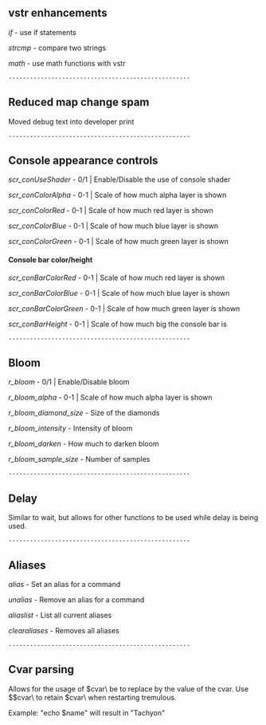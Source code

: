 ## vstr enhancements ##

_if_ - use if statements

_strcmp_ - compare two strings

_math_ - use math functions with vstr

`---------------------------------------------------`

## Reduced map change spam ##

Moved debug text into developer print

`---------------------------------------------------`

## Console appearance controls ##

_scr\_conUseShader_ - 0/1 | Enable/Disable the use of console shader

_scr\_conColorAlpha_ - 0-1 | Scale of how much alpha layer is shown

_scr\_conColorRed_ - 0-1 | Scale of how much red layer is shown

_scr\_conColorBlue_ - 0-1 | Scale of how much blue layer is shown

_scr\_conColorGreen_ - 0-1 | Scale of how much green layer is shown

#### Console bar color/height ####

_scr\_conBarColorRed_  - 0-1 | Scale of how much red layer is shown

_scr\_conBarColorBlue_ - 0-1 | Scale of how much blue layer is shown

_scr\_conBarColorGreen_ - 0-1 | Scale of how much green layer is shown

_scr\_conBarHeight_ - 0-1 | Scale of how much big the console bar is

`---------------------------------------------------`

## Bloom ##

_r\_bloom_ - 0/1 | Enable/Disable bloom

_r\_bloom\_alpha_ - 0-1 | Scale of how much alpha layer is shown

_r\_bloom\_diamond\_size_ - Size of the diamonds

_r\_bloom\_intensity_ - Intensity of bloom

_r\_bloom\_darken_ - How much to darken bloom

_r\_bloom\_sample\_size_ - Number of samples

`---------------------------------------------------`

## Delay ##

Similar to wait, but allows for other functions to be used while delay is being used.

`---------------------------------------------------`

## Aliases ##

_alias_ - Set an alias for a command

_unalias_ - Remove an alias for a command

_aliaslist_ - List all current aliases

_clearaliases_ - Removes all aliases

`---------------------------------------------------`

## Cvar parsing ##

Allows for the usage of \$cvar\ be to replace by the value of the cvar. Use \$$cvar\ to retain \$cvar\ when restarting tremulous.

Example: "echo \$name\" will result in "Tachyon"